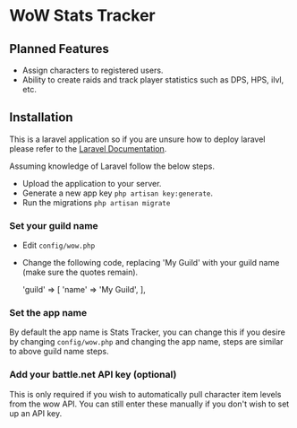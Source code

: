 # WoW Stats Tracker

## Planned Features

- Assign characters to registered users.
- Ability to create raids and track player statistics such as DPS, HPS, ilvl, etc.

## Installation

This is a laravel application so if you are unsure how to deploy laravel please refer to the [Laravel Documentation](https://laravel.com/docs/5.3).

Assuming knowledge of Laravel follow the below steps.

- Upload the application to your server.
- Generate a new app key <code>php artisan key:generate</code>.
- Run the migrations <code>php artisan migrate</code>

### Set your guild name
- Edit <code>config/wow.php</code>
- Change the following code, replacing 'My Guild' with your guild name (make sure the quotes remain).


    'guild' => [
        'name' => 'My Guild',
    ],

### Set the app name
By default the app name is Stats Tracker, you can change this if you desire by changing <code>config/wow.php</code> and changing the app name, steps are similar to above guild name steps.

### Add your battle.net API key (optional)
This is only required if you wish to automatically pull character item levels from the wow API.  You can still enter these manually if you don't wish to set up an API key.
